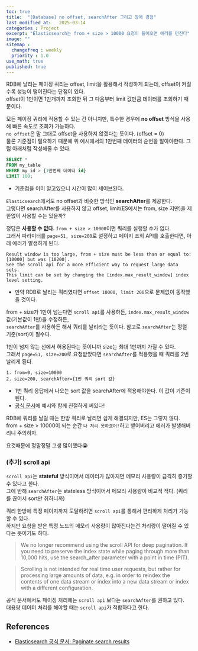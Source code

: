 ```yaml
---
toc: true
title:  "[Database] no offset, searchAfter 그리고 장애 경험"
last_modified_at:   2025-03-14
categories : Project
excerpt: "Elasticsearch는 from + size > 10000 요청이 들어오면 에러를 던진다"
image: ""
sitemap :
  changefreq : weekly
  priority : 1.0
use_math: true
published: true
---
```



RDB에 날리는 페이징 쿼리는 offset, limit을 활용해서 작성하게 되는데, offset이 커질 수록 성능이 떨어진다는 단점이 있다.<br>
offset이 1만이면 1만개까지 조회한 뒤 그 다음부터 limit 값만큼 데이터를 조회하기 때문이다.<br>

모든 페이징 쿼리에 적용할 수 있는 건 아니지만, 특수한 경우에 **no offset** 방식을 사용해 빠른 속도로 조회가 가능하다.<br>
`no offset`은 말 그대로 offset을 사용하지 않겠다는 뜻이다. (offset = 0)<br>
물론 기준점이 필요하기 때문에 위 예시에서의 1만번째 데이터의 순번을 알아야한다. 그럼 아래처럼 작성해줄 수 있다.<br>
```sql
SELECT *
FROM my_table
WHERE my_id > {1만번째 데이터 id}
LIMIT 100;
```
- 기준점을 이미 알고있으니 시간이 많이 세이브된다.

`Elasticsearch`에서도 no offset과 비슷한 방식인 **searchAfter**를 제공한다.<br>
그렇다면 searchAfter를 사용하지 않고 offset, limit(ES에서는 from, size 지만)을 제한없이 사용할 수는 있을까?<br>

정답은 **사용할 수 없다.** `from + size > 10000`이면 쿼리를 실행할 수가 없다.<br>
그래서 파라미터를 `page=51, size=200`로 설정하고 페이지 조회 API를 호출한다면, 아래 에러가 발생하게 된다.<br>
```
Result window is too large, from + size must be less than or equal to: [10000] but was [10200]. 
See the scroll api for a more efficient way to request large data sets. 
This limit can be set by changing the [index.max_result_window] index level setting.
```
- 만약 RDB로 날리는 쿼리였다면 `offset 10000, limit 200`으로 문제없이 동작했을 것이다.

from + size가 1만이 넘는다면 `scroll api`를 사용하든, `index.max_result_window` 값(기본값이 1만)을 수정하든, <br>
`searchAfter`를 사용하든 해서 쿼리를 날리라는 뜻이다. 참고로 `searchAfter`는 정렬 기준(sort)이 필수다.<br>

1만이 넘지 않는 선에서 허용된다는 뜻이니까 size는 최대 1만까지 가질 수 있다.<br>
그래서 `page=51, size=200`로 요청받았다면 `searchAfter`를 적용했을 때 쿼리를 2번 날리게 된다.<br>
```
1. from=0, size=10000
2. size=200, searchAfter={1번 쿼리 sort 값}
```
- 1번 쿼리 응답에서 나오는 sort 값을 searchAfter에 적용해야한다. 이 값이 기준이 된다.
- [공식 문서](https://www.elastic.co/guide/en/elasticsearch/reference/current/paginate-search-results.html#search-after)에 예시와 함께 친절하게 써있다!

RDB에 쿼리를 날릴 때는 한방 쿼리로 날리면 쉽게 해결되지만, ES는 그렇지 않다.<br>
from + size > 10000이 되는 순간 `나 처리 못하겠어!`하고 뱉어버리고 에러가 발생해버리니 주의하자.<br>

요것때문에 정말정말 고생 많이했다😭<br>

### (추가) scroll api
`scroll api`는 **stateful** 방식이어서 데이터가 많아지면 메모리 사용량이 급격히 증가할 수 있다고 한다.<br>
그에 반해 `searchAfter`는 stateless 방식이어서 메모리 사용량이 비교적 적다. (쿼리를 끊어서 sort만 취하니까)<br>

쿼리 한방에 특정 페이지까지 도달하려면 `scroll api`를 통해서 편리하게 처리가 가능할 수 있다.<br>
하지만 요청을 받은 특정 노드의 메모리 사용량이 많아진다는건 처리량이 떨어질 수 있다는 뜻이기도 하다.<br>

>We no longer recommend using the scroll API for deep pagination.
If you need to preserve the index state while paging through more than 10,000 hits,
use the search_after parameter with a point in time (PIT).

>Scrolling is not intended for real time user requests, 
but rather for processing large amounts of data, 
e.g. in order to reindex the contents of one data stream or index into a new data stream 
or index with a different configuration.

공식 문서에서도 페이징 처리에는 `scroll api` 보다는 `searchAfter`를 권하고 있다.<br>
대용량 데이터 처리를 해야할 때는 `scroll api`가 적합하다고 한다.

## References
- [Elasticsearch 공식 문서: Paginate search results](https://www.elastic.co/guide/en/elasticsearch/reference/current/paginate-search-results.html)